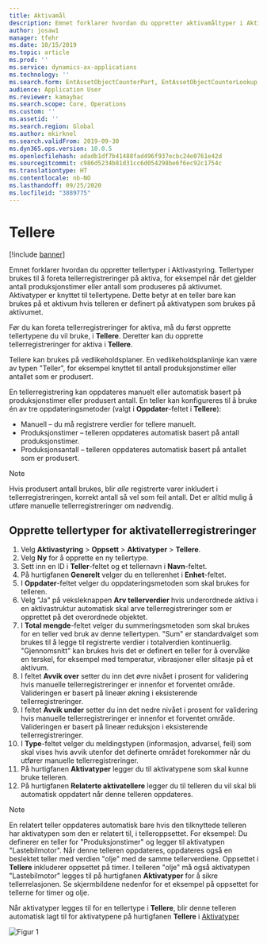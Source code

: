 ```yaml
---
title: Aktivamål
description: Emnet forklarer hvordan du oppretter aktivamåltyper i Aktivastyring.
author: josaw1
manager: tfehr
ms.date: 10/15/2019
ms.topic: article
ms.prod: ''
ms.service: dynamics-ax-applications
ms.technology: ''
ms.search.form: EntAssetObjectCounterPart, EntAssetObjectCounterLookup, EntAssetCounterType, EntAssetObjectCounterTotals
audience: Application User
ms.reviewer: kamaybac
ms.search.scope: Core, Operations
ms.custom: ''
ms.assetid: ''
ms.search.region: Global
ms.author: mkirknel
ms.search.validFrom: 2019-09-30
ms.dyn365.ops.version: 10.0.5
ms.openlocfilehash: adadb1df7b41488fad496f937ecbc24e0761e42d
ms.sourcegitcommit: c986d5234b81d31cc6d054298be6f6ec92c1754c
ms.translationtype: HT
ms.contentlocale: nb-NO
ms.lasthandoff: 09/25/2020
ms.locfileid: "3889775"
---
```

# <a name="counters"></a>Tellere

[!include [banner](../../includes/banner.md)]

Emnet forklarer hvordan du oppretter tellertyper i Aktivastyring. Tellertyper brukes til å foreta tellerregistreringer på aktiva, for eksempel når det gjelder antall produksjonstimer eller antall som produseres på aktivumet. Aktivatyper er knyttet til tellertypene. Dette betyr at en teller bare kan brukes på et aktivum hvis telleren er definert på aktivatypen som brukes på aktivumet.

Før du kan foreta tellerregistreringer for aktiva, må du først opprette tellertypene du vil bruke, i **Tellere**. Deretter kan du opprette tellerregistreringer for aktiva i **Tellere**. 

Tellere kan brukes på vedlikeholdsplaner. En vedlikeholdsplanlinje kan være av typen "Teller", for eksempel knyttet til antall produksjonstimer eller antallet som er produsert. 

En tellerregistrering kan oppdateres manuelt eller automatisk basert på produksjonstimer eller produsert antall. En teller kan konfigureres til å bruke én av tre oppdateringsmetoder (valgt i **Oppdater**-feltet i **Tellere**):
  
- Manuell – du må registrere verdier for tellere manuelt.  
- Produksjonstimer – telleren oppdateres automatisk basert på antall produksjonstimer.  
- Produksjonsantall – telleren oppdateres automatisk basert på antallet som er produsert.  

>[!NOTE]
>Hvis produsert antall brukes, blir *alle* registrerte varer inkludert i tellerregistreringen, korrekt antall så vel som feil antall. Det er alltid mulig å utføre manuelle tellerregistreringer om nødvendig.

## <a name="create-counter-types-for-asset-counter-registrations"></a>Opprette tellertyper for aktivatellerregistreringer

1. Velg **Aktivastyring** > **Oppsett** > **Aktivatyper** > **Tellere**.
2. Velg **Ny** for å opprette en ny tellertype.
3. Sett inn en ID i **Teller**-feltet og et tellernavn i **Navn**-feltet.
4. På hurtigfanen **Generelt** velger du en tellerenhet i **Enhet**-feltet.
5. I **Oppdater**-feltet velger du oppdateringsmetoden som skal brukes for telleren.
6. Velg "Ja" på veksleknappen **Arv tellerverdier** hvis underordnede aktiva i en aktivastruktur automatisk skal arve tellerregistreringer som er opprettet på det overordnede objektet.
7. I **Total mengde**-feltet velger du summeringsmetoden som skal brukes for en teller ved bruk av denne tellertypen. "Sum" er standardvalget som brukes til å legge til registrerte verdier i totalverdien kontinuerlig. "Gjennomsnitt" kan brukes hvis det er definert en teller for å overvåke en terskel, for eksempel med temperatur, vibrasjoner eller slitasje på et aktivum. 
8. I feltet **Avvik over** setter du inn det øvre nivået i prosent for validering hvis manuelle tellerregistreringer er innenfor et forventet område. Valideringen er basert på lineær økning i eksisterende tellerregistreringer.
9. I feltet **Avvik under** setter du inn det nedre nivået i prosent for validering hvis manuelle tellerregistreringer er innenfor et forventet område. Valideringen er basert på lineær reduksjon i eksisterende tellerregistreringer.
10. I **Type**-feltet velger du meldingstypen (informasjon, advarsel, feil) som skal vises hvis avvik utenfor det definerte området forekommer når du utfører manuelle tellerregistreringer.
11. På hurtigfanen **Aktivatyper** legger du til aktivatypene som skal kunne bruke telleren.
12. På hurtigfanen **Relaterte aktivatellere** legger du til telleren du vil skal bli automatisk oppdatert når denne telleren oppdateres.


>[!NOTE]
>En relatert teller oppdateres automatisk bare hvis den tilknyttede telleren har aktivatypen som den er relatert til, i telleroppsettet. For eksempel: Du definerer en teller for "Produksjonstimer" og legger til aktivatypen "Lastebilmotor". Når denne telleren oppdateres, oppdateres også en beslektet teller med verdien "olje" med de samme tellerverdiene. Oppsettet i **Tellere** inkluderer oppsettet på timer. I telleren "olje" må også aktivatypen "Lastebilmotor" legges til på hurtigfanen **Aktivatyper** for å sikre tellerrelasjonen. Se skjermbildene nedenfor for et eksempel på oppsettet for tellerne for timer og olje.

Når aktivatyper legges til for en tellertype i **Tellere**, blir denne telleren automatisk lagt til for aktivatypene på hurtigfanen **Tellere** i [Aktivatyper](../setup-for-objects/object-types.md)

![Figur 1](media/071-setup-for-objects.png)

